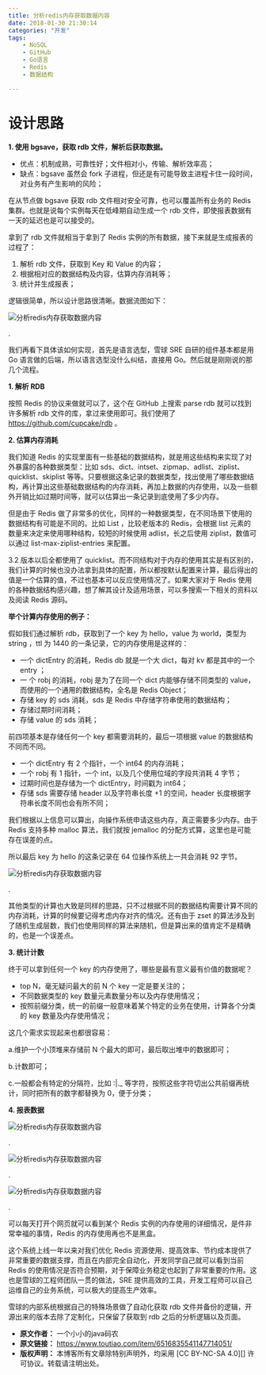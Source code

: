 ```yaml
---
title: 分析redis内存获取数据内容
date: 2018-01-30 21:30:14
categories: "开发"
tags:
	- NoSQL
	- GitHub
	- Go语言
	- Redis
	- 数据结构

---
```


# 设计思路 #

**1. 使用 bgsave，获取 rdb 文件，解析后获取数据。**

 *  优点：机制成熟，可靠性好；文件相对小，传输、解析效率高；
 *  缺点：bgsave 虽然会 fork 子进程，但还是有可能导致主进程卡住一段时间，对业务有产生影响的风险；

在从节点做 bgsave 获取 rdb 文件相对安全可靠，也可以覆盖所有业务的 Redis 集群。也就是说每个实例每天在低峰期自动生成一个 rdb 文件，即使报表数据有一天的延迟也是可以接受的。

拿到了 rdb 文件就相当于拿到了 Redis 实例的所有数据，接下来就是生成报表的过程了：

1.  解析 rdb 文件，获取到 Key 和 Value 的内容；
2.  根据相对应的数据结构及内容，估算内存消耗等；
3.  统计并生成报表；

逻辑很简单，所以设计思路很清晰。数据流图如下：

![分析redis内存获取数据内容][redis]

.

我们再看下具体该如何实现，首先是语言选型，雪球 SRE 自研的组件基本都是用 Go 语言做的后端，所以语言选型没什么纠结，直接用 Go。然后就是刚刚说的那几个流程。

**1. 解析 RDB**

按照 Redis 的协议来做就可以了，这个在 GitHub 上搜索 parse rdb 就可以找到许多解析 rdb 文件的库，拿过来使用即可。我们使用了 https://github.com/cupcake/rdb 。

**2. 估算内存消耗**

我们知道 Redis 的实现里面有一些基础的数据结构，就是用这些结构来实现了对外暴露的各种数据类型：比如 sds、dict、intset、zipmap、adlist、ziplist、quicklist、skiplist 等等。只要根据这条记录的数据类型，找出使用了哪些数据结构，再计算出这些基础数据结构的内存消耗，再加上数据的内存使用，以及一些额外开销比如过期时间等，就可以估算出一条记录到底使用了多少内存。

但是由于 Redis 做了非常多的优化，同样的一种数据类型，在不同场景下使用的数据结构有可能是不同的。比如 List ，比较老版本的 Redis，会根据 list 元素的数量来决定来使用哪种结构，较短的时候使用 adlist，长之后使用 ziplist，数值可以通过 list-max-ziplist-entries 来配置。

3.2 版本以后全都使用了 quicklist。而不同结构对于内存的使用其实是有区别的，我们计算的时候也没办法拿到具体的配置，所以都按默认配置来计算，最后得出的值是一个估算的值，不过也基本可以反应使用情况了。如果大家对于 Redis 使用的各种数据结构感兴趣，想了解其设计及适用场景，可以多搜索一下相关的资料以及阅读 Redis 源码。

**举个计算内存使用的例子：**

假如我们通过解析 rdb，获取到了一个 key 为 hello，value 为 world，类型为 string ，ttl 为 1440 的一条记录，它的内存使用是这样的：

 *  一个 dictEntry 的消耗，Redis db 就是一个大 dict，每对 kv 都是其中的一个 entry ；
 *  一 个 robj 的消耗，robj 是为了在同一个 dict 内能够存储不同类型的 value，而使用的一个通用的数据结构，全名是 Redis Object；
 *  存储 key 的 sds 消耗，sds 是 Redis 中存储字符串使用的数据结构；
 *  存储过期时间消耗；
 *  存储 value 的 sds 消耗；

前四项基本是存储任何一个 key 都需要消耗的，最后一项根据 value 的数据结构不同而不同。

 *  一个 dictEntry 有 2 个指针，一个 int64 的内存消耗；
 *  一个 robj 有 1 指针，一个 int，以及几个使用位域的字段共消耗 4 字节；
 *  过期时间也是存储为一个 dictEntry，时间戳为 int64；
 *  存储 sds 需要存储 header 以及字符串长度 +1 的空间，header 长度根据字符串长度不同也会有所不同；

我们根据以上信息可以算出，向操作系统申请这些内存，真正需要多少内存。由于 Redis 支持多种 malloc 算法，我们就按 jemalloc 的分配方式算，这里也是可能存在误差的点。

所以最后 key 为 hello 的这条记录在 64 位操作系统上一共会消耗 92 字节。

![分析redis内存获取数据内容][redis 1]

.

其他类型的计算也大致是同样的思路，只不过根据不同的数据结构需要计算不同的内存消耗，计算的时候要记得考虑内存对齐的情况。还有由于 zset 的算法涉及到了随机生成层数，我们也使用同样的算法来随机，但是算出来的值肯定不是精确的，也是一个误差点。

**3. 统计计数**

终于可以拿到任何一个 key 的内存使用了，哪些是最有意义最有价值的数据呢？

 *  top N，毫无疑问最大的前 N 个 key 一定是要关注的；
 *  不同数据类型的 key 数量元素数量分布以及内存使用情况；
 *  按照前缀分类，统一的前缀一般意味着某个特定的业务在使用，计算各个分类的 key 数量及内存使用情况；

这几个需求实现起来也都很容易：

a.维护一个小顶堆来存储前 N 个最大的即可，最后取出堆中的数据即可；

b.计数即可；

c.一般都会有特定的分隔符，比如 :|.\_ 等字符，按照这些字符切出公共前缀再统计，同时把所有的数字都替换为 0，便于分类；

**4. 报表数据**

![分析redis内存获取数据内容][redis 2]

.

![分析redis内存获取数据内容][redis 3]

.

![分析redis内存获取数据内容][redis 4]

.

可以每天打开个网页就可以看到某个 Redis 实例的内存使用的详细情况，是件非常幸福的事情，Redis 的内存使用再也不是黑盒。

这个系统上线一年以来对我们优化 Redis 资源使用、提高效率、节约成本提供了非常重要的数据支撑，而且在内部完全自动化，开发同学自己就可以看到当前 Redis 的使用情况是否符合预期，对于保障业务稳定也起到了非常重要的作用。这也是雪球的工程师团队一贯的做法，SRE 提供高效的工具，开发工程师可以自己运维自己的业务系统，可以极大的提高生产效率。

雪球的内部系统根据自己的特殊场景做了自动化获取 rdb 文件并备份的逻辑，开源出来的版本去除了定制化，只保留了获取到 rdb 之后的分析逻辑以及页面。


[redis]: static/resources/crawler/EAYJ-B2RJ-EZYR.jpg
[redis 1]: static/resources/crawler/A7ZI-A3BJ-NA2M.jpg
[redis 2]: static/resources/crawler/NMRV-VNIE-U6VI.jpg
[redis 3]: static/resources/crawler/YEVI-ZUFJ-EIIU.jpg
[redis 4]: static/resources/crawler/UQNU-U3IE-FEVU.jpg
 *  **原文作者：** 一个小小的java码农
 *  **原文链接：** https://www.toutiao.com/item/6516835541147714051/
 *  **版权声明：** 本博客所有文章除特别声明外，均采用 [CC BY-NC-SA 4.0][] 许可协议。转载请注明出处。
